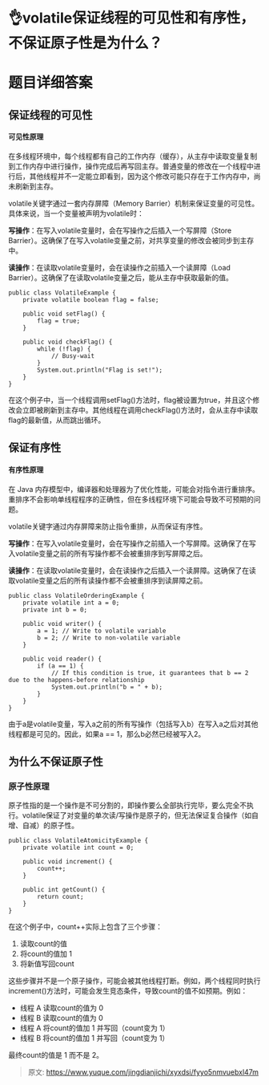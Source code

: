 # 👌volatile保证线程的可见性和有序性，不保证原子性是为什么？

# 题目详细答案
## 保证线程的可见性
#### 可见性原理
在多线程环境中，每个线程都有自己的工作内存（缓存），从主存中读取变量复制到工作内存中进行操作，操作完成后再写回主存。普通变量的修改在一个线程中进行后，其他线程并不一定能立即看到，因为这个修改可能只存在于工作内存中，尚未刷新到主存。

volatile关键字通过一套内存屏障（Memory Barrier）机制来保证变量的可见性。具体来说，当一个变量被声明为volatile时：

**写操作**：在写入volatile变量时，会在写操作之后插入一个写屏障（Store Barrier）。这确保了在写入volatile变量之前，对共享变量的修改会被同步到主存中。

**读操作**：在读取volatile变量时，会在读操作之前插入一个读屏障（Load Barrier）。这确保了在读取volatile变量之后，能从主存中获取最新的值。

```plain
public class VolatileExample {
    private volatile boolean flag = false;

    public void setFlag() {
        flag = true;
    }

    public void checkFlag() {
        while (!flag) {
            // Busy-wait
        }
        System.out.println("Flag is set!");
    }
}
```

在这个例子中，当一个线程调用setFlag()方法时，flag被设置为true，并且这个修改会立即被刷新到主存中。其他线程在调用checkFlag()方法时，会从主存中读取flag的最新值，从而跳出循环。

## 保证有序性
#### 有序性原理
在 Java 内存模型中，编译器和处理器为了优化性能，可能会对指令进行重排序。重排序不会影响单线程程序的正确性，但在多线程环境下可能会导致不可预期的问题。

volatile关键字通过内存屏障来防止指令重排，从而保证有序性。

**写操作**：在写入volatile变量时，会在写操作之前插入一个写屏障。这确保了在写入volatile变量之前的所有写操作都不会被重排序到写屏障之后。

**读操作**：在读取volatile变量时，会在读操作之后插入一个读屏障。这确保了在读取volatile变量之后的所有读操作都不会被重排序到读屏障之前。

```plain
public class VolatileOrderingExample {
    private volatile int a = 0;
    private int b = 0;

    public void writer() {
        a = 1; // Write to volatile variable
        b = 2; // Write to non-volatile variable
    }

    public void reader() {
        if (a == 1) {
            // If this condition is true, it guarantees that b == 2 due to the happens-before relationship
            System.out.println("b = " + b);
        }
    }
}
```

由于a是volatile变量，写入a之前的所有写操作（包括写入b）在写入a之后对其他线程都是可见的。因此，如果a == 1，那么b必然已经被写入2。

## 为什么不保证原子性
### 原子性原理
原子性指的是一个操作是不可分割的，即操作要么全部执行完毕，要么完全不执行。volatile保证了对变量的单次读/写操作是原子的，但无法保证复合操作（如自增、自减）的原子性。

```plain
public class VolatileAtomicityExample {
    private volatile int count = 0;

    public void increment() {
        count++;
    }

    public int getCount() {
        return count;
    }
}
```

在这个例子中，count++实际上包含了三个步骤：

1. 读取count的值
2. 将count的值加 1
3. 将新值写回count

这些步骤并不是一个原子操作，可能会被其他线程打断。例如，两个线程同时执行increment()方法时，可能会发生竞态条件，导致count的值不如预期。例如：

+ 线程 A 读取count的值为 0
+ 线程 B 读取count的值为 0
+ 线程 A 将count的值加 1 并写回（count变为 1）
+ 线程 B 将count的值加 1 并写回（count变为 1）

最终count的值是 1 而不是 2。



> 原文: <https://www.yuque.com/jingdianjichi/xyxdsi/fyyo5nmvuebxl47m>